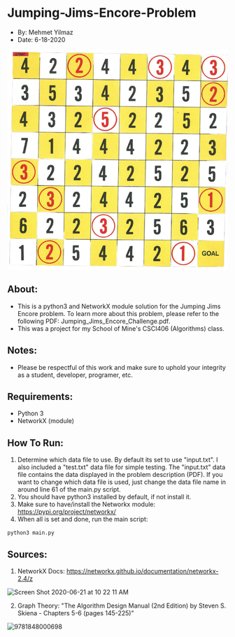 # Jumping-Jims-Encore-Problem
- By: Mehmet Yilmaz
- Date: 6-18-2020

<img width="970" alt="psj" src="./assets/jje.png">


## About:
- This is a python3 and NetworkX module solution for the Jumping Jims Encore problem. To learn more about this problem, please refer to the following PDF: Jumping_Jims_Encore_Challenge.pdf.
- This was a project for my School of Mine's CSCI406 (Algorithms) class.

## Notes:
- Please be respectful of this work and make sure to uphold your integrity as a student, developer, programer, etc.

## Requirements:
- Python 3
- NetworkX (module)

## How To Run:
1) Determine which data file to use. By default its set to use "input.txt". I also included a "test.txt" data file for simple testing. The "input.txt" data file contains the data displayed in the problem description (PDF). If you want to change which data file is used, just change the data file name in around line 61 of the main.py script. 
2) You should have python3 installed by default, if not install it.
3) Make sure to have/install the Networkx module: https://pypi.org/project/networkx/
4) When all is set and done, run the main script: 

```
python3 main.py
```

## Sources:
1) NetworkX Docs: https://networkx.github.io/documentation/networkx-2.4/z
<img width="429" alt="Screen Shot 2020-06-21 at 10 22 11 AM" src="https://user-images.githubusercontent.com/15916367/85229803-26cc7580-b3a9-11ea-8072-7540cfa9fdd2.png">

2) Graph Theory: "The Algorithm Design Manual (2nd Edition) by Steven S. Skiena - Chapters 5-6 (pages 145-225)"

![9781848000698](https://user-images.githubusercontent.com/15916367/85229846-62673f80-b3a9-11ea-97e8-45d28cd5c816.jpg)


